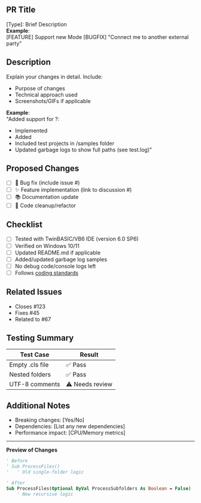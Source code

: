 ## PR Title
[Type]: Brief Description  
**Example**:  
[FEATURE] Support new Mode
[BUGFIX] "Connect me to another external party"

## Description  
Explain your changes in detail. Include:  
- Purpose of changes  
- Technical approach used  
- Screenshots/GIFs if applicable  

**Example**:  
"Added support for ?:  
- Implemented 
- Added 
- Included test projects in /samples folder  
- Updated garbage logs to show full paths (see test.log)"  

## Proposed Changes  
- [ ] 🐛 Bug fix (include issue #)  
- [ ] ✨ Feature implementation (link to discussion #)  
- [ ] 📚 Documentation update  
- [ ] 🧹 Code cleanup/refactor  

## Checklist  
- [ ] Tested with TwinBASIC/VB6 IDE (version 6.0 SP6)  
- [ ] Verified on Windows 10/11  
- [ ] Updated README.md if applicable  
- [ ] Added/updated garbage log samples  
- [ ] No debug code/console logs left  
- [ ] Follows [coding standards](https://github.com/aidajulia/vb6-comment-cleaner-pro/wiki/Coding-Standards)  

## Related Issues  
- Closes #123  
- Fixes #45  
- Related to #67  

## Testing Summary  
| Test Case | Result |  
|----------|--------|  
| Empty .cls file | ✅ Pass |  
| Nested folders | ✅ Pass |  
| UTF-8 comments | ⚠️ Needs review |  

## Additional Notes  
- Breaking changes: [Yes/No]  
- Dependencies: [List any new dependencies]  
- Performance impact: [CPU/Memory metrics]  

---

**Preview of Changes**  
```vb
' Before
' Sub ProcessFiles()
'   ' Old single-folder logic

' After
Sub ProcessFiles(Optional ByVal ProcessSubfolders As Boolean = False)
    ' New recursive logic
